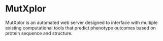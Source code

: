 # MutXplor
MutXplor is an automated web server designed to interface with multiple existing computational tools that predict phenotype outcomes based on protein sequence and structure.
